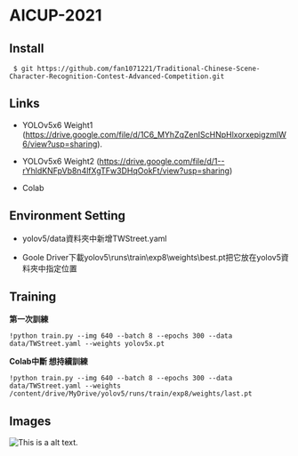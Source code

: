 # AICUP-2021
## Install 
<pre><code> $ git https://github.com/fan1071221/Traditional-Chinese-Scene-Character-Recognition-Contest-Advanced-Competition.git</code></pre>
## Links

* YOLOv5x6 Weight1
(https://drive.google.com/file/d/1C6_MYhZqZenIScHNpHlxorxepigzmlW6/view?usp=sharing).

* YOLOv5x6 Weight2
(https://drive.google.com/file/d/1--rYhldKNFpVb8n4lfXgTFw3DHqOokFt/view?usp=sharing)

* Colab
## Environment Setting
* yolov5/data資料夾中新增TWStreet.yaml

* Goole Driver下載yolov5\runs\train\exp8\weights\best.pt把它放在yolov5資料夾中指定位置

## Training

**第一次訓練**  
<pre><code>!python train.py --img 640 --batch 8 --epochs 300 --data data/TWStreet.yaml --weights yolov5x.pt
</code></pre>
**Colab中斷 想持續訓練**
<pre><code>!python train.py --img 640 --batch 8 --epochs 300 --data data/TWStreet.yaml --weights /content/drive/MyDrive/yolov5/runs/train/exp8/weights/last.pt
</code></pre>

## Images

![This is a alt text.](img_3010.jpg "This is a sample image.")

